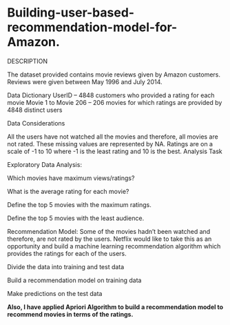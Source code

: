 # Building-user-based-recommendation-model-for-Amazon.

DESCRIPTION

The dataset provided contains movie reviews given by Amazon customers. Reviews were given between May 1996 and July 2014.

Data Dictionary UserID – 4848 customers who provided a rating for each movie Movie 1 to Movie 206 – 206 movies for which ratings are provided by 4848 distinct users

Data Considerations

All the users have not watched all the movies and therefore, all movies are not rated. These missing values are represented by NA.
Ratings are on a scale of -1 to 10 where -1 is the least rating and 10 is the best.
Analysis Task

Exploratory Data Analysis:

Which movies have maximum views/ratings?

What is the average rating for each movie?

Define the top 5 movies with the maximum ratings.

Define the top 5 movies with the least audience.

Recommendation Model: Some of the movies hadn’t been watched and therefore, are not rated by the users. Netflix would like to take this as an opportunity and build a machine learning recommendation algorithm which provides the ratings for each of the users.

Divide the data into training and test data

Build a recommendation model on training data

Make predictions on the test data

**Also, I have applied Apriori Algorithm to build a recommendation model to recommend movies in terms of the ratings.**
